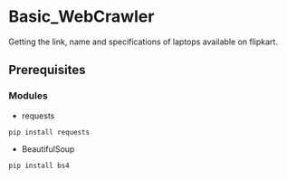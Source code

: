 # Basic_WebCrawler
Getting the link, name and specifications of laptops available on flipkart. 

## Prerequisites
### Modules
- requests
```
pip install requests
```
- BeautifulSoup
```
pip install bs4
```
